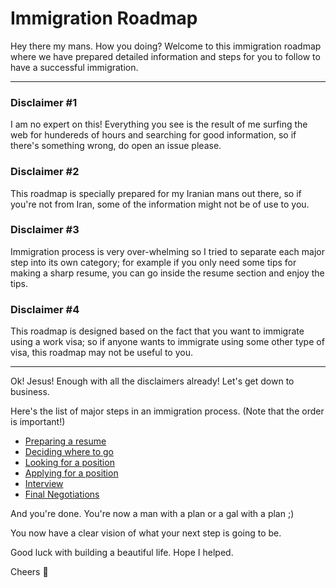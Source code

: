 # Immigration Roadmap
Hey there my mans. How you doing? Welcome to this immigration roadmap where we have prepared detailed information and steps for you to follow to have a successful immigration.

---

### Disclaimer #1
I am no expert on this! Everything you see is the result of me surfing the web for hundereds of hours and searching for good information, so if there's something wrong, do open an issue please.

### Disclaimer #2 
This roadmap is specially prepared for my Iranian mans out there, so if you're not from Iran, some of the information might not be of use to you.

### Disclaimer #3
Immigration process is very over-whelming so I tried to separate each major step into its own category; for example if you only need some tips for making a sharp resume, you can go inside the resume section and enjoy the tips.

### Disclaimer #4
This roadmap is designed based on the fact that you want to immigrate using a work visa; so if anyone wants to immigrate using some other type of visa, this roadmap may not be useful to you.

---

Ok! Jesus! Enough with all the disclaimers already! Let's get down to business.

Here's the list of major steps in an immigration process. (Note that the order is important!)

- [Preparing a resume](#)
- [Deciding where to go](#)
- [Looking for a position](#)
- [Applying for a position](#)
- [Interview](#)
- [Final Negotiations](#)

And you're done. You're now a man with a plan or a gal with a plan ;)

You now have a clear vision of what your next step is going to be. 

Good luck with building a beautiful life. Hope I helped.

Cheers 🥂


